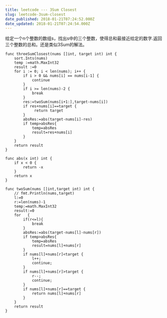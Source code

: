 ```yaml
---
title: leetcode --- 3Sum Closest
slug: leetcode-3sum-closest
date_published: 2018-01-21T07:24:52.000Z
date_updated: 2018-01-21T07:24:54.000Z
---
```


给定一个n个整数的数组s，找出s中的三个整数，使得总和最接近给定的数字.返回三个整数的总和。还是类似3Sum的解法。

    func threeSumClosest(nums []int, target int) int {
        sort.Ints(nums)
        temp :=math.MaxInt32  
        result :=0
    	for i := 0; i < len(nums); i++ {
    		if i > 0 && nums[i] == nums[i-1] {
    			continue
    		}
            if i >= len(nums)-2 {
                break
            }
    		res:=twoSum(nums[i+1:],target-nums[i])
            if res+nums[i]==target {
                 return target
            }
            absRes:=abs(target-nums[i]-res)
            if temp>absRes{
                temp=absRes
                result=res+nums[i]
            }
    	}
        return result
    }
    
    func abs(x int) int {
        if x < 0 {
            return -x
        }
        return x
    }
    
    func twoSum(nums []int,target int) int {
        // fmt.Println(nums,target)
        l:=0
        r:=len(nums)-1
        temp:=math.MaxInt32 
        result:=0
    	for   {
    		if(r<=l){
    			break
    		}
            absRes:=abs(target-nums[l]-nums[r])
            if temp>absRes{
                temp=absRes
                result=nums[l]+nums[r]
            }
            if nums[l]+nums[r]<target {
                l++;
                continue;
            }
            if nums[l]+nums[r]>target {
                r--;
                continue;
            }
            if nums[l]+nums[r]==target {
                return nums[l]+nums[r]
            }
        }
        return result
    }
    
